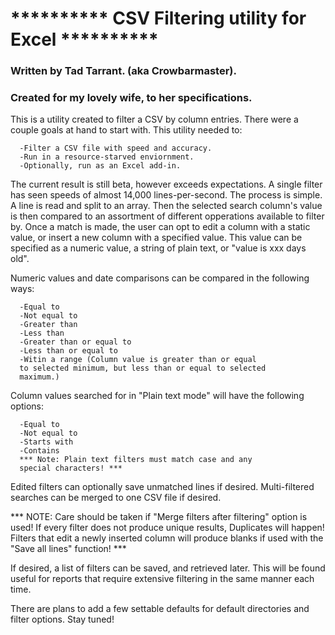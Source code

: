 # ********** CSV Filtering utility for Excel **********

### Written by Tad Tarrant. (aka Crowbarmaster).

### Created for my lovely wife, to her specifications.

This is a utility created to filter a CSV by column
entries. There were a couple goals at hand to start
with. This utility needed to:
```
  -Filter a CSV file with speed and accuracy.
  -Run in a resource-starved enviornment.
  -Optionally, run as an Excel add-in. 
```
The current result is still beta, however exceeds
expectations. A single filter has seen speeds of 
almost 14,000 lines-per-second. The process is simple.
A line is read and split to an array. Then the selected
search column's value is then compared to an assortment 
of different opperations available to filter by. Once a
match is made, the user can opt to edit a column with a
static value, or insert a new column with a specified 
value. This value can be specified as a numeric value,
a string of plain text, or "value is xxx days old". 

Numeric values and date comparisons can be compared in
the following ways:
```
  -Equal to  
  -Not equal to 
  -Greater than 
  -Less than 
  -Greater than or equal to
  -Less than or equal to
  -Witin a range (Column value is greater than or equal
  to selected minimum, but less than or equal to selected
  maximum.)
```
Column values searched for in "Plain text mode" will have
the following options:
```
  -Equal to
  -Not equal to
  -Starts with
  -Contains
  *** Note: Plain text filters must match case and any 
  special characters! ***
```
Edited filters can optionally save unmatched
lines if desired. Multi-filtered searches can be merged
to one CSV file if desired. 

*** NOTE: Care should be taken if "Merge filters after
filtering" option is used! If every filter does not 
produce unique results, Duplicates will happen! 
Filters that edit a newly inserted column will produce 
blanks if used with the "Save all lines" function! ***

If desired, a list of filters can be saved, and retrieved
later. This will be found useful for reports that require
extensive filtering in the same manner each time.

There are plans to add a few settable defaults for default
directories and filter options. Stay tuned!
